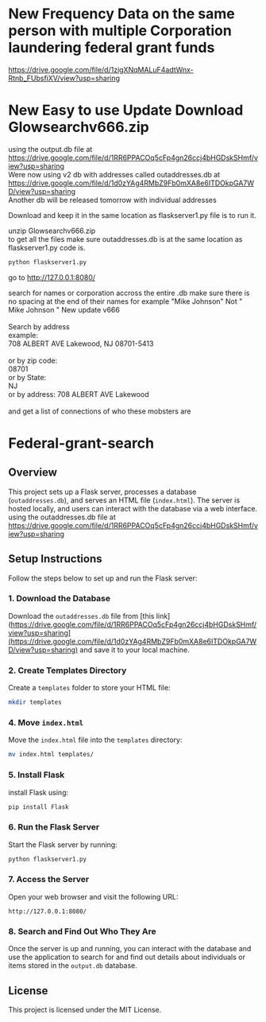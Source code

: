 # New Frequency Data on the same person with multiple Corporation laundering federal grant funds 

https://drive.google.com/file/d/1zigXNqMALuF4adtWnx-Rtnb_FUbsfiXV/view?usp=sharing

# New Easy to use Update Download Glowsearchv666.zip
using the output.db file at https://drive.google.com/file/d/1RR6PPACOq5cFp4gn26ccj4bHGDskSHmf/view?usp=sharing
<br>Were now using v2 db with addresses called outaddresses.db at https://drive.google.com/file/d/1d0zYAg4RMbZ9Fb0mXA8e6ITDOkpGA7WD/view?usp=sharing</br>
Another db will be released tomorrow with individual addresses 

Download and keep it in the same location as flaskserver1.py file is to run it.
<br>

unzip Glowsearchv666.zip
</br>
to get all the files make sure outaddresses.db is at the same location as flaskserver1.py code is.
<br>
```bash
python flaskserver1.py
```

go to http://127.0.0.1:8080/

search for names or corporation accross the entire .db 
make sure there is no spacing at the end of their names for example "Mike Johnson" Not " Mike Johnson "
New update v666
</br>
<br>
Search by address
</br>
example: 
<br>
708 ALBERT AVE Lakewood, NJ 08701-5413
</br>
<br>
or by zip code:
</br>
08701
<br>
or by State: 
</br>
NJ
<br>
or by address: 708 ALBERT AVE Lakewood
</br>
<br>
and get a list of connections of who these mobsters are
</br>
# Federal-grant-search

## Overview

This project sets up a Flask server, processes a database (`outaddresses.db`), and serves an HTML file (`index.html`). The server is hosted locally, and users can interact with the database via a web interface.
using the outaddresses.db file at https://drive.google.com/file/d/1RR6PPACOq5cFp4gn26ccj4bHGDskSHmf/view?usp=sharing

## Setup Instructions

Follow the steps below to set up and run the Flask server:

### 1. Download the Database

Download the `outaddresses.db` file from [this link](https://drive.google.com/file/d/1RR6PPACOq5cFp4gn26ccj4bHGDskSHmf/view?usp=sharing](https://drive.google.com/file/d/1d0zYAg4RMbZ9Fb0mXA8e6ITDOkpGA7WD/view?usp=sharing) and save it to your local machine.


### 2. Create Templates Directory

Create a `templates` folder to store your HTML file:

```bash
mkdir templates
```

### 4. Move `index.html`

Move the `index.html` file into the `templates` directory:

```bash
mv index.html templates/
```

### 5. Install Flask

install Flask using:

```bash
pip install Flask
```

### 6. Run the Flask Server

Start the Flask server by running:

```bash
python flaskserver1.py
```

### 7. Access the Server

Open your web browser and visit the following URL:

```
http://127.0.0.1:8080/
```

### 8. Search and Find Out Who They Are

Once the server is up and running, you can interact with the database and use the application to search for and find out details about individuals or items stored in the `output.db` database.

## License

This project is licensed under the MIT License.
